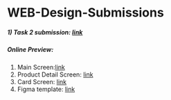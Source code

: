 # WEB-Design-Submissions
##### 1) Task 2 submission: [link](https://github.com/JUMEX365/WEB-Design-Submissions/tree/main/Task%202%20-%20Verstka%2C%20Litvinov)
 ##### Online Preview:
1) Main Screen:[link](https://rawcdn.githack.com/JUMEX365/WEB-Design-Submissions/cce9fa6c6ff624be09c7dff5d74c7b42b81644a7/Task%202%20-%20Verstka,%20Litvinov/1.%20main%20screen/mainpage.html)
2) Product Detail Screen: [link](https://rawcdn.githack.com/JUMEX365/WEB-Design-Submissions/cce9fa6c6ff624be09c7dff5d74c7b42b81644a7/Task%202%20-%20Verstka,%20Litvinov/2.%20product%20detail%20screen/productdetail.html)
3) Card Screen: [link](https://rawcdn.githack.com/JUMEX365/WEB-Design-Submissions/cce9fa6c6ff624be09c7dff5d74c7b42b81644a7/Task%202%20-%20Verstka,%20Litvinov/3.%20card%20screen/cardscreen.html)
4) Figma template: [link](https://www.figma.com/community/file/1273571982885059508)
